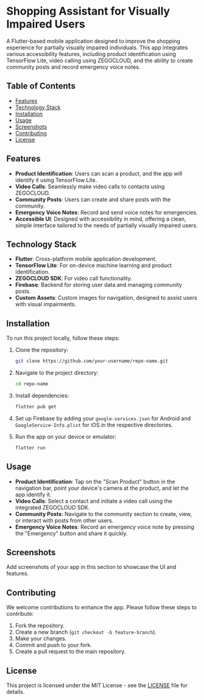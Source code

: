 # Shopping Assistant for Visually Impaired Users

A Flutter-based mobile application designed to improve the shopping experience for partially visually impaired individuals. This app integrates various accessibility features, including product identification using TensorFlow Lite, video calling using ZEGOCLOUD, and the ability to create community posts and record emergency voice notes.

## Table of Contents
- [Features](#features)
- [Technology Stack](#technology-stack)
- [Installation](#installation)
- [Usage](#usage)
- [Screenshots](#screenshots)
- [Contributing](#contributing)
- [License](#license)

## Features
- **Product Identification**: Users can scan a product, and the app will identify it using TensorFlow Lite.
- **Video Calls**: Seamlessly make video calls to contacts using ZEGOCLOUD.
- **Community Posts**: Users can create and share posts with the community.
- **Emergency Voice Notes**: Record and send voice notes for emergencies.
- **Accessible UI**: Designed with accessibility in mind, offering a clean, simple interface tailored to the needs of partially visually impaired users.

## Technology Stack
- **Flutter**: Cross-platform mobile application development.
- **TensorFlow Lite**: For on-device machine learning and product identification.
- **ZEGOCLOUD SDK**: For video call functionality.
- **Firebase**: Backend for storing user data and managing community posts.
- **Custom Assets**: Custom images for navigation, designed to assist users with visual impairments.

## Installation
To run this project locally, follow these steps:

1. Clone the repository:
    ```bash
    git clone https://github.com/your-username/repo-name.git
    ```

2. Navigate to the project directory:
    ```bash
    cd repo-name
    ```

3. Install dependencies:
    ```bash
    flutter pub get
    ```

4. Set up Firebase by adding your `google-services.json` for Android and `GoogleService-Info.plist` for iOS in the respective directories.

5. Run the app on your device or emulator:
    ```bash
    flutter run
    ```

## Usage
- **Product Identification**: Tap on the "Scan Product" button in the navigation bar, point your device's camera at the product, and let the app identify it.
- **Video Calls**: Select a contact and initiate a video call using the integrated ZEGOCLOUD SDK.
- **Community Posts**: Navigate to the community section to create, view, or interact with posts from other users.
- **Emergency Voice Notes**: Record an emergency voice note by pressing the "Emergency" button and share it quickly.

## Screenshots
Add screenshots of your app in this section to showcase the UI and features.

## Contributing
We welcome contributions to enhance the app. Please follow these steps to contribute:
1. Fork the repository.
2. Create a new branch (`git checkout -b feature-branch`).
3. Make your changes.
4. Commit and push to your fork.
5. Create a pull request to the main repository.

## License
This project is licensed under the MIT License - see the [LICENSE](LICENSE) file for details.

